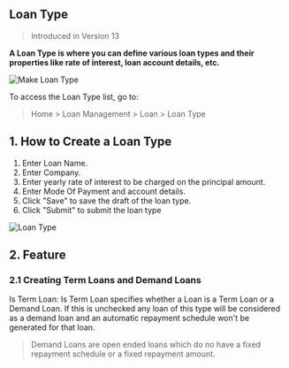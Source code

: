 ## Loan Type

> Introduced in Version 13

**A Loan Type is where you can define various loan types and their properties like rate of interest, loan account details, etc.**

![Make Loan Type](https://docs.erpnext.com/files/loan-type-flow.png)

To access the Loan Type list, go to:

> Home > Loan Management > Loan > Loan Type

## 1\. How to Create a Loan Type

1.  Enter Loan Name.
2.  Enter Company.
3.  Enter yearly rate of interest to be charged on the principal amount.
4.  Enter Mode Of Payment and account details.
5.  Click "Save" to save the draft of the loan type.
6.  Click "Submit" to submit the loan type

![Loan Type](https://docs.erpnext.com/files/loan-type.png)

## 2\. Feature

### 2.1 Creating Term Loans and Demand Loans

Is Term Loan: Is Term Loan specifies whether a Loan is a Term Loan or a Demand Loan. If this is unchecked any loan of this type will be considered as a demand loan and an automatic repayment schedule won't be generated for that loan.

> Demand Loans are open ended loans which do no have a fixed repayment schedule or a fixed repayment amount.